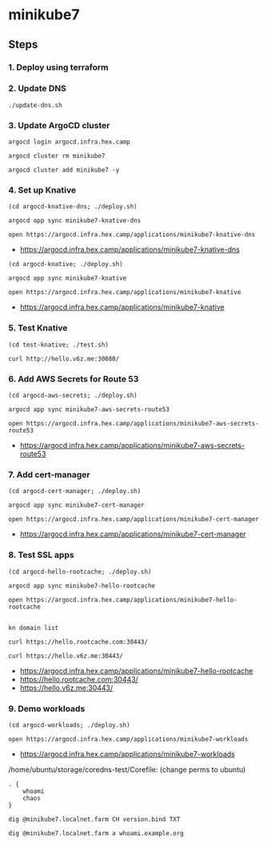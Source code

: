 # minikube7

## Steps

### 1. Deploy using terraform

### 2. Update DNS

```
./update-dns.sh
```

### 3. Update ArgoCD cluster

```
argocd login argocd.infra.hex.camp

argocd cluster rm minikube7

argocd cluster add minikube7 -y
```

### 4. Set up Knative

```
(cd argocd-knative-dns; ./deploy.sh)

argocd app sync minikube7-knative-dns

open https://argocd.infra.hex.camp/applications/minikube7-knative-dns
```

* https://argocd.infra.hex.camp/applications/minikube7-knative-dns

```
(cd argocd-knative; ./deploy.sh)

argocd app sync minikube7-knative

open https://argocd.infra.hex.camp/applications/minikube7-knative
```

* https://argocd.infra.hex.camp/applications/minikube7-knative

### 5. Test Knative

```
(cd test-knative; ./test.sh)

curl http://hello.v6z.me:30080/
```

### 6. Add AWS Secrets for Route 53

```
(cd argocd-aws-secrets; ./deploy.sh)

argocd app sync minikube7-aws-secrets-route53

open https://argocd.infra.hex.camp/applications/minikube7-aws-secrets-route53
```

* https://argocd.infra.hex.camp/applications/minikube7-aws-secrets-route53

### 7. Add cert-manager

```
(cd argocd-cert-manager; ./deploy.sh)

argocd app sync minikube7-cert-manager

open https://argocd.infra.hex.camp/applications/minikube7-cert-manager
```

* https://argocd.infra.hex.camp/applications/minikube7-cert-manager

### 8. Test SSL apps

```
(cd argocd-hello-rootcache; ./deploy.sh)

argocd app sync minikube7-hello-rootcache

open https://argocd.infra.hex.camp/applications/minikube7-hello-rootcache


kn domain list

curl https://hello.rootcache.com:30443/

curl https://hello.v6z.me:30443/
```

* https://argocd.infra.hex.camp/applications/minikube7-hello-rootcache
* https://hello.rootcache.com:30443/
* https://hello.v6z.me:30443/

### 9. Demo workloads

```
(cd argocd-workloads; ./deploy.sh)

open https://argocd.infra.hex.camp/applications/minikube7-workloads
```

* https://argocd.infra.hex.camp/applications/minikube7-workloads

/home/ubuntu/storage/coredns-test/Corefile: (change perms to ubuntu)

```
. {
	whoami
	chaos
}
```

```
dig @minikube7.localnet.farm CH version.bind TXT

dig @minikube7.localnet.farm a whoami.example.org
```
